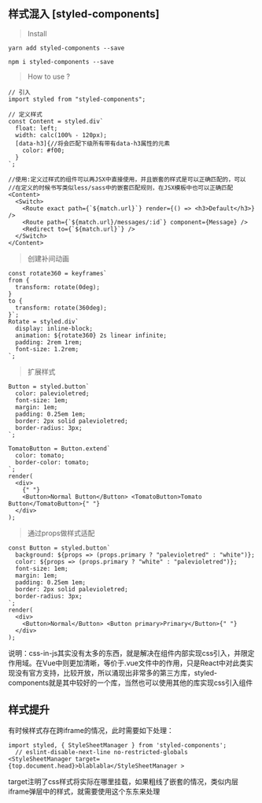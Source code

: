 ## 样式混入 [styled-components]

> Install

	yarn add styled-components --save

	npm i styled-components --save

> How to use ?

	// 引入
	import styled from "styled-components";

	// 定义样式
	const Content = styled.div`
	  float: left;
	  width: calc(100% - 120px);
	  [data-h3]{//将会匹配下级所有带有data-h3属性的元素
	    color: #f00;
	  }
	`;

	//使用:定义过样式的组件可以再JSX中直接使用，并且嵌套的样式是可以正确匹配的，可以
	//在定义的时候书写类似less/sass中的嵌套匹配规则，在JSX模板中也可以正确匹配
	<Content>
      <Switch>
        <Route exact path={`${match.url}`} render={() => <h3>Default</h3>} />
        <Route path={`${match.url}/messages/:id`} component={Message} />
        <Redirect to={`${match.url}`} />
      </Switch>
    </Content>

> 创建补间动画

	const rotate360 = keyframes`  
	from {
	  transform: rotate(0deg);  
	}  
	to { 
	  transform: rotate(360deg);  
	}`;
	Rotate = styled.div`
	  display: inline-block;
	  animation: ${rotate360} 2s linear infinite;
	  padding: 2rem 1rem;
	  font-size: 1.2rem;
	`;

> 扩展样式

	Button = styled.button`
	  color: palevioletred;
	  font-size: 1em;
	  margin: 1em;
	  padding: 0.25em 1em;
	  border: 2px solid palevioletred;
	  border-radius: 3px;
	`;
	
	TomatoButton = Button.extend`
	  color: tomato;
	  border-color: tomato;
	`;
	render(
	  <div>
	    {" "}
	    <Button>Normal Button</Button> <TomatoButton>Tomato Button</TomatoButton>{" "}
	  </div>
	);

> 通过props做样式适配

	const Button = styled.button`
	  background: ${props => (props.primary ? "palevioletred" : "white")};
	  color: ${props => (props.primary ? "white" : "palevioletred")};
	  font-size: 1em;
	  margin: 1em;
	  padding: 0.25em 1em;
	  border: 2px solid palevioletred;
	  border-radius: 3px;
	`;
	render(
	  <div>
	    <Button>Normal</Button> <Button primary>Primary</Button>{" "}
	  </div>
	);


说明：css-in-js其实没有太多的东西，就是解决在组件内部实现css引入，并限定作用域。在Vue中则更加清晰，等价于.vue文件中<style scope>...</style>的作用，只是React中对此类实现没有官方支持，比较开放，所以涌现出非常多的第三方库，styled-components就是其中较好的一个库，当然也可以使用其他的库实现css引入组件

## 样式提升

有时候样式存在跨iframe的情况，此时需要如下处理：

	import styled, { StyleSheetManager } from 'styled-components';
      // eslint-disable-next-line no-restricted-globals
    <StyleSheetManager target={top.document.head}>blablabla</StyleSheetManager >

target注明了css样式将实际在哪里挂载，如果粗线了嵌套的情况，类似内层iframe弹层中的样式，就需要使用这个东东来处理